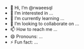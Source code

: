 - 👋 Hi, I’m @rwaeesql
- 👀 I’m interested in ...
- 🌱 I’m currently learning ...
- 💞️ I’m looking to collaborate on ...
- 📫 How to reach me ...
- 😄 Pronouns: ...
- ⚡ Fun fact: ...

<!---
rwaeesql/rwaeesql is a ✨ special ✨ repository because its `README.md` (this file) appears on your GitHub profile.
You can click the Preview link to take a look at your changes.
--->
